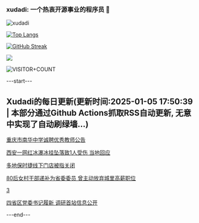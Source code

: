### xudadi: 一个热衷开源事业的程序员 👋

![xudadi](https://github-readme-stats-git-masterorgs-github-readme-stats-team.vercel.app/api?username=xudadi)

[![Top Langs](https://github-readme-stats.vercel.app/api/top-langs/?username=xudadi)](https://github.com/anuraghazra/github-readme-stats)

[![GitHub Streak](https://streak-stats.demolab.com?user=xudadi&locale=zh_Hans)](https://git.io/streak-stats)

![](https://raw.githubusercontent.com/xudadi/xudadi/main/assets/github-contribution-grid-snake.svg)

![VISITOR+COUNT](https://komarev.com/ghpvc/?username=xudadi&label=VISITOR+COUNT)


---start---

## Xudadi的每日更新(更新时间:2025-01-05 17:50:39 | 本部分通过Github Actions抓取RSS自动更新, 无意中实现了自动刷绿墙...)

[重庆市南华中学诚聘优秀教师公告](https://www.gongkaoleida.com/article/2255040)

[西安一网红冰瀑冰挂坠落致1人受伤 当地回应](https://m.163.com/news/article/JL4O7QA5053469M5.html)

[多地保时捷线下门店被指关闭](https://m.163.com/news/article/JL4MVK8U0550QIIP.html)

[80后女村干部递补为省委委员 曾主动放弃城里高薪职位](https://m.163.com/news/article/JL4M8EUI0530M570.html)

[3](https://m.163.com/touch/news/sub/domestic)

[四省区党委书记履新 调研首站信息公开](https://m.163.com/news/article/JL40R0K70514R9P4.html)

---end---
